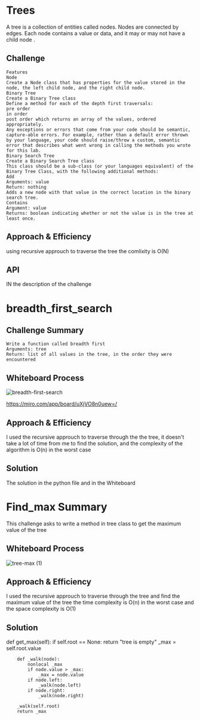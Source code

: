 # Trees
A tree is a collection of entities called nodes. Nodes are connected by edges. Each node contains a value or data, and it may or may not have a child node .

## Challenge
    Features
    Node
    Create a Node class that has properties for the value stored in the node, the left child node, and the right child node.
    Binary Tree
    Create a Binary Tree class
    Define a method for each of the depth first traversals:
    pre order
    in order
    post order which returns an array of the values, ordered appropriately.
    Any exceptions or errors that come from your code should be semantic, capture-able errors. For example, rather than a default error thrown by your language, your code should raise/throw a custom, semantic error that describes what went wrong in calling the methods you wrote for this lab.
    Binary Search Tree
    Create a Binary Search Tree class
    This class should be a sub-class (or your languages equivalent) of the Binary Tree Class, with the following additional methods:
    Add
    Arguments: value
    Return: nothing
    Adds a new node with that value in the correct location in the binary search tree.
    Contains
    Argument: value
    Returns: boolean indicating whether or not the value is in the tree at least once.
## Approach & Efficiency
using recursive approuch to traverse the tree the comlixity is O(N)
## API
IN the description of the challenge 

# breadth_first_search
## Challenge Summary

    Write a function called breadth first
    Arguments: tree
    Return: list of all values in the tree, in the order they were encountered

## Whiteboard Process
![breadth-first-search](https://user-images.githubusercontent.com/61474974/163270599-946d994b-e1c9-453b-8e16-d4a32a779970.jpg)

https://miro.com/app/board/uXjVO8n0uew=/
## Approach & Efficiency
I used the recursive approuch to traverse through the the tree, it doesn't take a lot of time from me to find the solution, and the complexity of the algorithm is O(n) in the worst case 

## Solution
The solution in the python file and in the Whiteboard 


# Find_max Summary 

This challenge asks to write a method in tree class to get the maximum value of the tree
## Whiteboard Process
![tree-max (1)](https://user-images.githubusercontent.com/61474974/163578893-076da6ab-b938-40a3-8f8d-db67eee2206f.jpg)

## Approach & Efficiency
I used the recursive approuch to traverse through the tree and find the maximum value of the tree the time complexity is O(n) in the worst case and the space complexity is O(1)
## Solution
def get_max(self):
        if self.root == None:
            return "tree is empty"
        _max = self.root.value

        def _walk(node):
            nonlocal _max
            if node.value > _max:
                _max = node.value
            if node.left:
                _walk(node.left)
            if node.right:
                _walk(node.right)

        _walk(self.root)
        return _max


